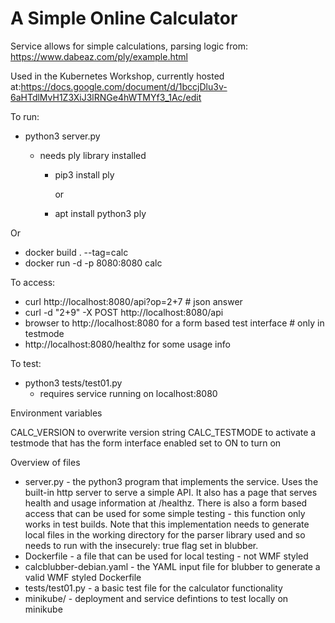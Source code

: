 # A Simple Online Calculator
Service allows for simple calculations, parsing logic from: https://www.dabeaz.com/ply/example.html

Used in the Kubernetes Workshop, currently hosted at:https://docs.google.com/document/d/1bccjDlu3v-6aHTdlMvH1Z3XiJ3lRNGe4hWTMYf3_1Ac/edit


To run:
- python3 server.py
  - needs ply library installed

    - pip3 install ply

      or

    - apt install python3 ply

Or

- docker build . --tag=calc
- docker run -d -p 8080:8080 calc

To access:
- curl http://localhost:8080/api?op=2+7 # json answer
- curl -d "2+9" -X POST http://localhost:8080/api
- browser to http://localhost:8080 for a form based test interface # only in testmode
- http://localhost:8080/healthz for some usage info

To test:
- python3 tests/test01.py
  - requires service running on localhost:8080

Environment variables

CALC_VERSION to overwrite version string
CALC_TESTMODE to activate a testmode that has the form interface enabled
   set to ON to turn on

Overview of files

- server.py - the python3 program that implements the service. Uses the built-in http server to serve a simple API. It also has a page that serves health and usage information at /healthz. There is also a form based access that can be used for some simple testing - this function  only works in test builds.
  Note that this implementation needs to generate local files in the working directory for the parser library used and so needs to run with the insecurely: true flag set in blubber.
- Dockerfile - a file that can be used for local testing - not WMF styled
- calcblubber-debian.yaml - the YAML input file for blubber to generate a valid WMF styled Dockerfile
- tests/test01.py - a basic test file for the calculator functionality
- minikube/ - deployment and service defintions to test locally on minikube
